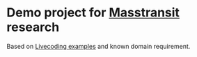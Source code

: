 # Demo project for [Masstransit](https://masstransit-project.com/getting-started/) research

Based on [Livecoding examples](https://masstransit-project.com/getting-started/live-coding.html) and known domain requirement.

